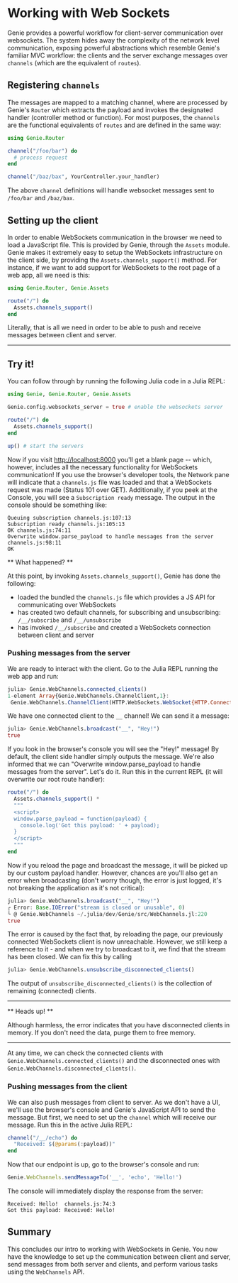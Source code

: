 # Working with Web Sockets

Genie provides a powerful workflow for client-server communication over websockets. The system hides away the complexity of the network level communication, exposing powerful abstractions which resemble Genie's familiar MVC workflow: the clients and the server exchange messages over `channels` (which are the equivalent of `routes`).

## Registering `channels`

The messages are mapped to a matching channel, where are processed by Genie's `Router` which extracts the payload and invokes the designated handler (controller method or function). For most purposes, the `channels` are the functional equivalents of `routes` and are defined in the same way:

```julia
using Genie.Router

channel("/foo/bar") do
  # process request
end

channel("/baz/bax", YourController.your_handler)
```

The above `channel` definitions will handle websocket messages sent to `/foo/bar` and `/baz/bax`.

## Setting up the client

In order to enable WebSockets communication in the browser we need to load a JavaScript file. This is provided by Genie, through the `Assets` module. Genie makes it extremely easy to setup the WebSockets infrastructure on the client side, by providing the `Assets.channels_support()` method. For instance, if we want to add support for WebSockets to the root page of a web app, all we need is this:

```julia
using Genie.Router, Genie.Assets

route("/") do
  Assets.channels_support()
end
```

Literally, that is all we need in order to be able to push and receive messages between client and server.

---

## Try it!

You can follow through by running the following Julia code in a Julia REPL:

```julia
using Genie, Genie.Router, Genie.Assets

Genie.config.websockets_server = true # enable the websockets server

route("/") do
  Assets.channels_support()
end

up() # start the servers
```

Now if you visit <http://localhost:8000> you'll get a blank page -- which, however, includes all the necessary functionality for WebSockets communication! If you use the browser's developer tools, the Network pane will indicate that a `channels.js` file was loaded and that a WebSockets request was made (Status 101 over GET). Additionally, if you peek at the Console, you will see a `Subscription ready` message. The output in the console should be something like:

```text
Queuing subscription channels.js:107:13
Subscription ready channels.js:105:13
OK channels.js:74:11
Overwrite window.parse_payload to handle messages from the server channels.js:98:11
OK
```

** What happened? **

At this point, by invoking `Assets.channels_support()`, Genie has done the following:

* loaded the bundled the `channels.js` file which provides a JS API for communicating over WebSockets
* has created two default channels, for subscribing and unsubscribing: `/__/subscribe` and `/__/unsubscribe`
* has invoked `/__/subscribe` and created a WebSockets connection between client and server

### Pushing messages from the server

We are ready to interact with the client. Go to the Julia REPL running the web app and run:

```julia
julia> Genie.WebChannels.connected_clients()
1-element Array{Genie.WebChannels.ChannelClient,1}:
 Genie.WebChannels.ChannelClient(HTTP.WebSockets.WebSocket{HTTP.ConnectionPool.Transaction{Sockets.TCPSocket}}(T0  🔁    0↑🔒    0↓🔒 100s 127.0.0.1:8001:8001 ≣16, 0x01, true, UInt8[0x7b, 0x22, 0x63, 0x68, 0x61, 0x6e, 0x6e, 0x65, 0x6c, 0x22  …  0x79, 0x6c, 0x6f, 0x61, 0x64, 0x22, 0x3a, 0x7b, 0x7d, 0x7d], UInt8[], false, false), ["__"])
```

We have one connected client to the `__` channel! We can send it a message:

```julia
julia> Genie.WebChannels.broadcast("__", "Hey!")
true
```

If you look in the browser's console you will see the "Hey!" message! By default, the client side handler simply outputs the message. We're also informed that we can "Overwrite window.parse_payload to handle messages from the server". Let's do it. Run this in the current REPL (it will overwrite our root route handler):

```julia
route("/") do
  Assets.channels_support() *
  """
  <script>
  window.parse_payload = function(payload) {
    console.log('Got this payload: ' + payload);
  }
  </script>
  """
end
```

Now if you reload the page and broadcast the message, it will be picked up by our custom payload handler. However, chances are you'll also get an error when broadcasting (don't worry though, the error is just logged, it's not breaking the application as it's not critical):

```julia
julia> Genie.WebChannels.broadcast("__", "Hey!")
┌ Error: Base.IOError("stream is closed or unusable", 0)
└ @ Genie.WebChannels ~/.julia/dev/Genie/src/WebChannels.jl:220
true
```

The error is caused by the fact that, by reloading the page, our previously connected WebSockets client is now unreachable. However, we still keep a reference to it - and when we try to broadcast to it, we find that the stream has been closed. We can fix this by calling

```julia
julia> Genie.WebChannels.unsubscribe_disconnected_clients()
```

The output of `unsubscribe_disconnected_clients()` is the collection of remaining (connected) clients.

---

** Heads up! **

Although harmless, the error indicates that you have disconnected clients in memory. If you don't need the data, purge them to free memory.

---

At any time, we can check the connected clients with `Genie.WebChannels.connected_clients()` and the disconnected ones with `Genie.WebChannels.disconnected_clients()`.

### Pushing messages from the client

We can also push messages from client to server. As we don't have a UI, we'll use the browser's console and Genie's JavaScript API to send the message. But first, we need to set up the `channel` which will receive our message. Run this in the active Julia REPL:

```julia
channel("/__/echo") do
  "Received: $(@params(:payload))"
end
```

Now that our endpoint is up, go to the browser's console and run:
```javascript
Genie.WebChannels.sendMessageTo('__', 'echo', 'Hello!')
```

The console will immediately display the response from the server:

```text
Received: Hello!  channels.js:74:3
Got this payload: Received: Hello!
```

## Summary

This concludes our intro to working with WebSockets in Genie. You now have the knowledge to set up the communication between client and server, send messages from both server and clients, and perform various tasks using the `WebChannels` API.
